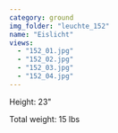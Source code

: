 ```yaml
---
category: ground
img_folder: "leuchte_152"
name: "Eislicht"
views: 
  - "152_01.jpg"
  - "152_02.jpg"
  - "152_03.jpg"
  - "152_04.jpg"
---
```


Height: 23"

Total weight: 15 lbs 
